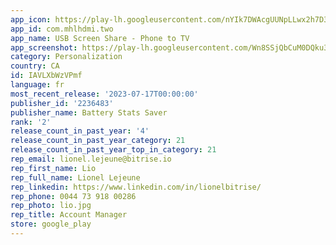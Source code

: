 ```yaml
---
app_icon: https://play-lh.googleusercontent.com/nYIk7DWAcgUUNpLLwx2h7D3xehOaX_he5VHuleF4BI81iRBEycu89WY5of-ZEvadIHI
app_id: com.mhlhdmi.two
app_name: USB Screen Share - Phone to TV
app_screenshot: https://play-lh.googleusercontent.com/Wn8SSjQbCuM0DQku3hgbTLSpgZYNb1qnDSMoHq9vjz24k-roENimVpQjQiVJZQCq5bzp
category: Personalization
country: CA
id: IAVLXbWzVPmf
language: fr
most_recent_release: '2023-07-17T00:00:00'
publisher_id: '2236483'
publisher_name: Battery Stats Saver
rank: '2'
release_count_in_past_year: '4'
release_count_in_past_year_category: 21
release_count_in_past_year_top_in_category: 21
rep_email: lionel.lejeune@bitrise.io
rep_first_name: Lio
rep_full_name: Lionel Lejeune
rep_linkedin: https://www.linkedin.com/in/lionelbitrise/
rep_phone: 0044 73 918 00286
rep_photo: lio.jpg
rep_title: Account Manager
store: google_play
---
```


